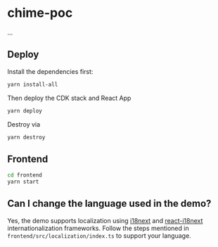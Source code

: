 # chime-poc

...

## Deploy

Install the dependencies first:

```bash
yarn install-all
```

Then deploy the CDK stack and React App

```bash
yarn deploy
```

Destroy via

```bash
yarn destroy
```

## Frontend

```bash
cd frontend
yarn start
```

## Can I change the language used in the demo?

Yes, the demo supports localization using [i18next](https://www.i18next.com/) and [react-i18next](https://react.i18next.com/) internationalization frameworks. Follow the steps mentioned in `frontend/src/localization/index.ts` to support your language.
